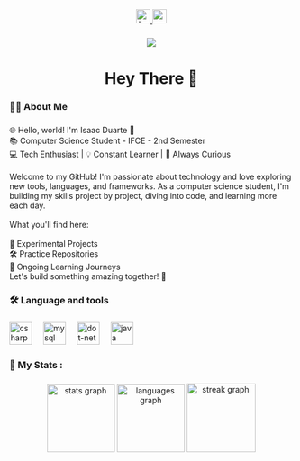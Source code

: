 <div align="center">
  <a href="https://www.hackerrank.com/profile/isaacunhaid" target="_blank">
    <img src="https://img.shields.io/static/v1?message=HackerRank&logo=hackerrank&label=&color=2EC866&logoColor=white&labelColor=&style=for-the-badge" height="25" alt="hackerrank logo"  />
  </a>
  <a href="https://mail.google.com/mail/?view=cm&fs=1&to=isaacunhaid@gmail.com" target="_blank">
    <img src="https://img.shields.io/static/v1?message=Gmail&logo=gmail&label=&color=D14836&logoColor=white&labelColor=&style=for-the-badge" height="25" alt="gmail logo"  />
  </a>
</div>

###

<div align="center">
  <img src="https://visitor-badge.laobi.icu/badge?page_id=IsaacDuart.IsaacDuart&"  />
</div>

###

<h1 align="center">Hey There 👋</h1>

###

<h3 align="left">👩‍💻  About Me</h3>

###

<p align="left">🌐 Hello, world! I'm Isaac Duarte 👋<br>📚 Computer Science Student - IFCE - 2nd Semester<br>💻 Tech Enthusiast | 💡 Constant Learner | 🌱 Always Curious<br><br>Welcome to my GitHub! I'm passionate about technology and love exploring new tools, languages, and frameworks. As a computer science student, I'm building my skills project by project, diving into code, and learning more each day.<br><br>What you'll find here:<br><br>🌌 Experimental Projects<br>🛠️ Practice Repositories<br>🌱 Ongoing Learning Journeys<br>Let's build something amazing together! 🚀</p>

###

<h3 align="left">🛠 Language and tools</h3>

###

<div align="left">
  <img src="https://cdn.jsdelivr.net/gh/devicons/devicon/icons/csharp/csharp-original.svg" height="40" alt="csharp logo"  />
  <img width="12" />
  <img src="https://cdn.jsdelivr.net/gh/devicons/devicon/icons/mysql/mysql-original.svg" height="40" alt="mysql logo"  />
  <img width="12" />
  <img src="https://cdn.jsdelivr.net/gh/devicons/devicon/icons/dot-net/dot-net-original.svg" height="40" alt="dot-net logo"  />
  <img width="12" />
  <img src="https://cdn.jsdelivr.net/gh/devicons/devicon/icons/java/java-original.svg" height="40" alt="java logo"  />
</div>

###

<h3 align="left">👾   My Stats :</h3>

###

<div align="center">
  <img src="https://github-readme-stats.vercel.app/api?username=IsaacDuart&hide_title=false&hide_rank=false&show_icons=true&include_all_commits=true&count_private=true&disable_animations=false&theme=jolly&locale=en&hide_border=false&order=1" height="120" alt="stats graph"  />
  <img src="https://github-readme-stats.vercel.app/api/top-langs?username=IsaacDuart&locale=en&hide_title=false&layout=compact&card_width=320&langs_count=12&theme=jolly&hide_border=false&order=2" height="120" alt="languages graph"  />
  <img src="https://streak-stats.demolab.com?user=IsaacDuart&locale=en&mode=daily&theme=jolly&hide_border=false&border_radius=5&order=3" height="122" alt="streak graph"  />
</div>

###
